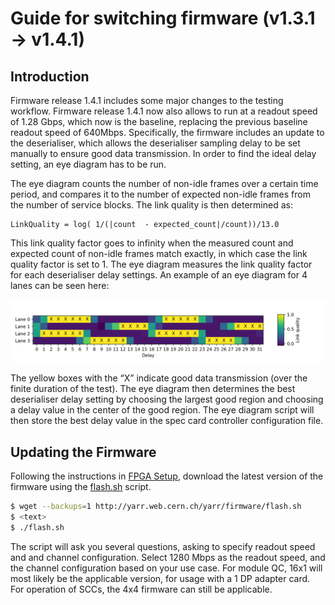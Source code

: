 # Guide for switching firmware (v1.3.1 -> v1.4.1)

## Introduction 

Firmware release 1.4.1 includes some major changes to the testing workflow. Firmware release 1.4.1 now also allows to run at a readout speed of 1.28 Gbps, which now is the baseline, replacing the previous baseline readout speed of 640Mbps. Specifically, the firmware includes an update to the deserialiser, which allows the deserialiser sampling delay to be set manually to ensure good data transmission. In order to find the ideal delay setting, an eye diagram has to be run. 

The eye diagram counts the number of non-idle frames over a certain time period, and compares it to the number of expected non-idle frames from the number of service blocks. The link quality is then determined as:

```
LinkQuality = log( 1/(|count  - expected_count|/count))/13.0
```

This link quality factor goes to infinity when the measured count and expected count of non-idle frames match exactly, in which case the link quality factor is set to 1. The eye diagram measures the link quality factor for each deserialiser delay settings. An example of an eye diagram for 4 lanes can be seen here: 

![Example of eye diagram.](images/eye_diagram.png)

The yellow boxes with the “X” indicate good data transmission (over the finite duration of the test). The eye diagram then determines the best deserialiser delay setting by choosing the largest good region and choosing a delay value in the center of the good region. The eye diagram script will then store the best delay value in the spec card controller configuration file.

## Updating the Firmware

Following the instructions in [FPGA Setup](pcie.md), download the latest version of the firmware using the [flash.sh](http://yarr.web.cern.ch/yarr/firmware/flash.sh) script. 

```bash
$ wget --backups=1 http://yarr.web.cern.ch/yarr/firmware/flash.sh
$ <text>
$ ./flash.sh
```

The script will ask you several questions, asking to specify readout speed and and channel configuration. Select 1280 Mbps as the readout speed, and the channel configuration based on your use case. For module QC, 16x1 will most likely be the applicable version, for usage with a 1 DP adapter card. For operation of SCCs, the 4x4 firmware can still be applicable. 


